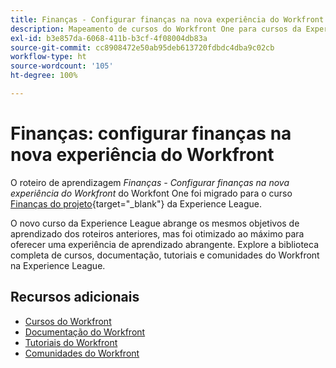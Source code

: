 ```yaml
---
title: Finanças - Configurar finanças na nova experiência do Workfront
description: Mapeamento de cursos do Workfront One para cursos da Experience League
exl-id: b3e857da-6068-411b-b3cf-4f08004db83a
source-git-commit: cc8908472e50ab95deb613720fdbdc4dba9c02cb
workflow-type: ht
source-wordcount: '105'
ht-degree: 100%

---
```


# Finanças: configurar finanças na nova experiência do Workfront

O roteiro de aprendizagem *Finanças - Configurar finanças na nova experiência do Workfront* do Workfont One foi migrado para o curso [Finanças do projeto](https://experienceleague.adobe.com/?recommended=Workfront-U-1-2022.1.finances){target="_blank"} da Experience League.

O novo curso da Experience League abrange os mesmos objetivos de aprendizado dos roteiros anteriores, mas foi otimizado ao máximo para oferecer uma experiência de aprendizado abrangente.  Explore a biblioteca completa de cursos, documentação, tutoriais e comunidades do Workfront na Experience League.

## Recursos adicionais

* [Cursos do Workfront](https://experienceleague.adobe.com/?lang=pt-BR&amp;Solution=Workfront#courses)
* [Documentação do Workfront](https://experienceleague.adobe.com/docs/workfront.html?lang=pt-BR)
* [Tutoriais do Workfront](https://experienceleague.adobe.com/docs/workfront-learn/tutorials-workfront/home.html?lang=pt-BR)
* [Comunidades do Workfront](https://experienceleaguecommunities.adobe.com/t5/workfront/ct-p/workfront)
